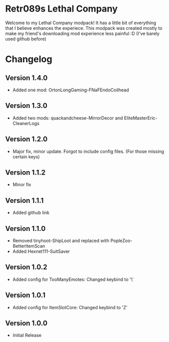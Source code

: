 # Retr089s Lethal Company
Welcome to my Lethal Company modpack! It has a little bit of everything that I believe enhances the experiece. This modpack was created mostly to make my friend's downloading mod experience less painful :D (I've barely used github before)

# Changelog

## Version 1.4.0
- Added one mod: OrtonLongGaming-FNaFEndoCoilhead
## Version 1.3.0
- Added two mods: quackandcheese-MirrorDecor and EliteMasterEric-CleanerLogs
## Version 1.2.0
- Major fix, minor update. Forgot to include config files. (For those missing certain keys)
## Version 1.1.2
- Minor fix
## Version 1.1.1
- Added github link
## Version 1.1.0
- Removed tinyhoot-ShipLoot and replaced with PopleZoo-BetterItemScan
- Added Hexnet111-SuitSaver
## Version 1.0.2
- Added config for TooManyEmotes: Changed keybind to '\\\'
## Version 1.0.1
- Added config for ItemSlotCore: Changed keybind to 'Z'
## Version 1.0.0
- Initial Release

